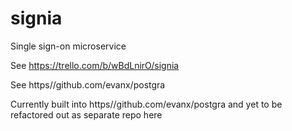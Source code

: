 signia
======

Single sign-on microservice

See https://trello.com/b/wBdLnirO/signia

See https//github.com/evanx/postgra

Currently built into https//github.com/evanx/postgra and yet to be refactored out as separate repo here


